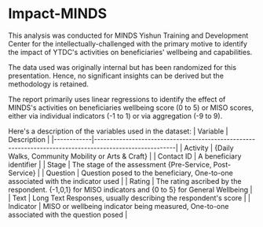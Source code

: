 # Impact-MINDS

This analysis was conducted for MINDS Yishun Training and Development Center for the intellectually-challenged with the primary motive to identify the impact of YTDC's activities on beneficiaries' wellbeing and capabilities.

The data used was originally internal but has been randomized for this presentation. Hence, no significant insights can be derived but the methodology is retained.

The report primarily uses linear regressions to identify the effect of MINDS's activities on beneficiaries wellbeing score (0 to 5) or MISO scores, either via individual indicators (-1 to 1) or via aggregation (-9 to 9).

Here's a description of the variables used in the dataset:
| Variable   | Description                                                                                            |
|------------|--------------------------------------------------------------------------------------------------------|
| Activity   | {Daily Walks, Community Mobility or Arts & Craft}                                                      |
| Contact ID | A beneficiary identifier                                                                               |
| Stage      | The stage of the assessment {Pre-Service, Post-Service}                                                |
| Question   | Question posed to the beneficiary, One-to-one associated with the indicator used                       |
| Rating     | The rating ascribed by the respondent. {-1,0,1} for MISO indicators and {0 to 5} for General Wellbeing |
| Text       | Long Text Responses, usually describing the respondent's score                                         |
| Indicator  | MISO or wellbeing indicator being measured, One-to-one associated with the question posed              |

